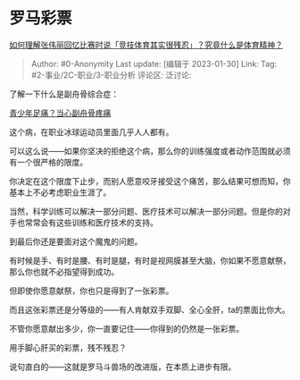 # 罗马彩票
[如何理解张伟丽回忆比赛时说「竞技体育其实很残忍」？究竟什么是体育精神？](https://www.zhihu.com/question/579543734/answer/2865928923)

> Author: #0-Anonymity
> Last update: [编辑于 2023-01-30]
> Link:
> Tag: #2-事业/2C-职业/3-职业分析 
> 评论区:
> 泛讨论:

了解一下什么是副舟骨综合症：

[青少年足痛？当心副舟骨疼痛](https://link.zhihu.com/?target=https%3A//m.sohu.com/a/474601426_121048081/%3Fpvid%3D000115_3w_a)

这个病，在职业冰球运动员里面几乎人人都有。

可以这么说——如果你坚决的拒绝这个病，那么你的训练强度或者动作范围就必须有一个很严格的限度。

你决定在这个限度下止步，而别人愿意咬牙接受这个痛苦，那么结果可想而知，你基本上不必考虑职业生涯了。

当然，科学训练可以解决一部分问题、医疗技术可以解决一部分问题。但是你的对手也常常会有这些训练和医疗技术的支持。

到最后你还是要面对这个魔鬼的问题。

有时候是手、有时是腰、有时是腿，有时是视网膜甚至大脑，你如果不愿意献祭，那么你也就不必指望得到成功。

但即使你愿意献祭，你也只是得到了一张彩票。

而且这张彩票还是分等级的——有人肯献双手双脚、全心全肝，ta的票面比你大。

不管你愿意献出多少，你一直要记住——你得到的仍然是一张彩票。

用手脚心肝买的彩票，残不残忍？

说句直白的——这就是罗马斗兽场的改进版，在本质上进步有限。
